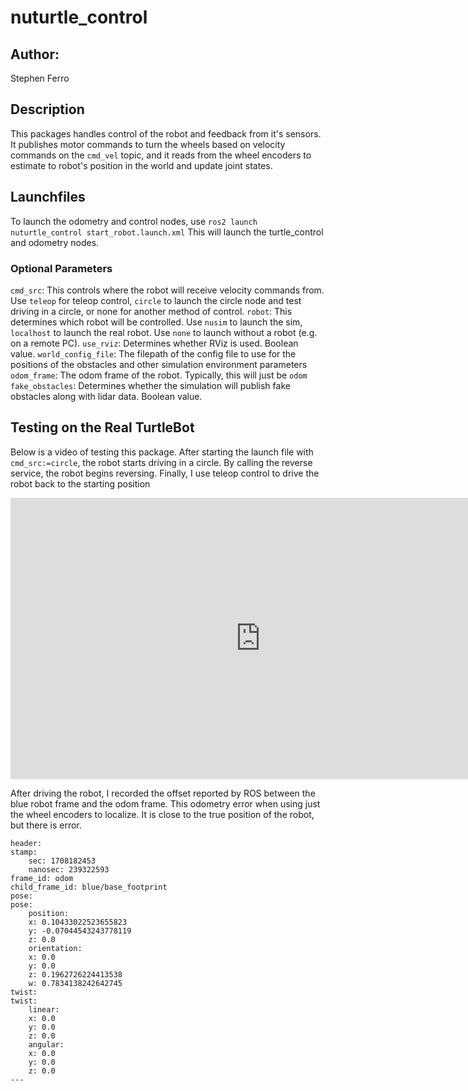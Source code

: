 # nuturtle_control

## Author:
Stephen Ferro

## Description
This packages handles control of the robot and feedback from it's sensors. It publishes motor commands to turn the wheels based on velocity commands on the `cmd_vel` topic, and it reads from the wheel encoders to estimate to robot's position in the world and update joint states. 

## Launchfiles
To launch the odometry and control nodes, use `ros2 launch nuturtle_control start_robot.launch.xml` This will launch the turtle_control and odometry nodes.

### Optional Parameters
`cmd_src`: This controls where the robot will receive velocity commands from. Use `teleop` for teleop control, `circle` to launch the circle node and test driving in a circle, or none for another method of control. 
`robot`: This determines which robot will be controlled. Use `nusim` to launch the sim, `localhost` to launch the real robot. Use `none` to launch without a robot (e.g. on a remote PC).
`use_rviz`: Determines whether RViz is used. Boolean value. 
`world_config_file`: The filepath of the config file to use for the positions of the obstacles and other simulation environment parameters
`odom_frame`: The odom frame of the robot. Typically, this will just be `odom`
`fake_obstacles`: Determines whether the simulation will publish fake obstacles along with lidar data. Boolean value. 

## Testing on the Real TurtleBot
Below is a video of testing this package. After starting the launch file with `cmd_src:=circle`, the robot starts driving in a circle. By calling the reverse service, the robot begins reversing. Finally, I use teleop control to drive the robot back to the starting position

<iframe width="800" height="450" src="https://www.youtube.com/embed/JjyP8bdBT1g?si=lRUmbJy-m2rO0yMx" title="YouTube video player" frameborder="0" allow="accelerometer; autoplay; clipboard-write; encrypted-media; gyroscope; picture-in-picture; web-share" allowfullscreen></iframe>

After driving the robot, I recorded the offset reported by ROS between the blue robot frame and the odom frame. This odometry error when using just the wheel encoders to localize. It is close to the true position of the robot, but there is error. 


```
header:
stamp:
    sec: 1708182453
    nanosec: 239322593
frame_id: odom
child_frame_id: blue/base_footprint
pose:
pose:
    position:
    x: 0.10433022523655823
    y: -0.07044543243778119
    z: 0.0
    orientation:
    x: 0.0
    y: 0.0
    z: 0.1962726224413538
    w: 0.7834138242642745
twist:
twist:
    linear:
    x: 0.0
    y: 0.0
    z: 0.0
    angular:
    x: 0.0
    y: 0.0
    z: 0.0
---
```